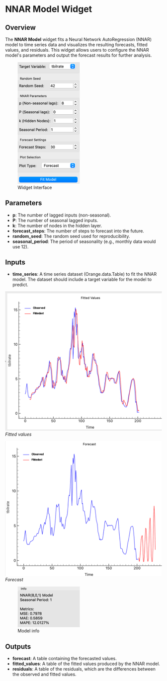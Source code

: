 # **NNAR Model Widget**

## **Overview**
The **NNAR Model** widget fits a Neural Network AutoRegression (NNAR) model to time series data and visualizes the resulting forecasts, fitted values, and residuals. This widget allows users to configure the NNAR model's parameters and output the forecast results for further analysis.

<figure>
  <img src="images/sankarsh-widgets/nnar/nnar3.png" alt="nnar" width="200"/>
  <figcaption>Widget Interface</figcaption>
</figure>


## **Parameters**
- **p**: The number of lagged inputs (non-seasonal).
- **P**: The number of seasonal lagged inputs.
- **k**: The number of nodes in the hidden layer.
- **forecast_steps**: The number of steps to forecast into the future.
- **random_seed**: The random seed used for reproducibility.
- **seasonal_period**: The period of seasonality (e.g., monthly data would use 12).

## **Inputs**
- **time_series**: A time series dataset (Orange.data.Table) to fit the NNAR model. The dataset should include a target variable for the model to predict.

![NNAR Widget](../images/sankarsh-widgets/nnar/nnar1.png)
*Fitted values*

![NNAR Widget](../images/sankarsh-widgets/nnar/nnar2.png)
*Forecast*

<figure>
  <img src="images/sankarsh-widgets/nnar/nnar4.png" alt="nnar" width="200"/>
  <figcaption>Model info</figcaption>
</figure>

## **Outputs**
- **forecast**: A table containing the forecasted values.
- **fitted_values**: A table of the fitted values produced by the NNAR model.
- **residuals**: A table of the residuals, which are the differences between the observed and fitted values.
